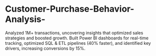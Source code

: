 # Customer-Purchase-Behavior-Analysis-
Analyzed 1M+ transactions, uncovering insights that optimized sales strategies and boosted growth. Built Power BI dashboards for real-time tracking, optimized SQL &amp; ETL pipelines (40% faster), and identified key drivers, increasing conversions by 15%.
